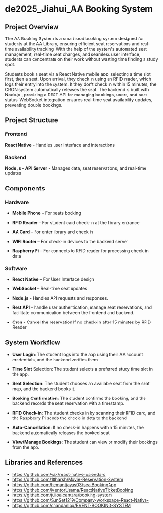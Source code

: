 # de2025_Jiahui_AA Booking System
## Project Overview
The AA Booking System is a smart seat booking system designed for students at the AA Library, ensuring efficient seat reservations and real-time availability tracking. With the help of the system's automated seat management, real-time seat changes, and seamless user interface, students can concentrate on their work without wasting time finding a study spot.

Students book a seat via a React Native mobile app, selecting a time slot first, then a seat. Upon arrival, they check in using an RFID reader, which logs their entry into the system. If they don’t check in within 15 minutes, the CRON system automatically releases the seat. The backend is built with Node.js , providing a REST API for managing bookings, users, and seat status. WebSocket integration ensures real-time seat availability updates, preventing double bookings.

## Project Structure

### Frontend
**React Native** - Handles user interface and interactions

### Backend
**Node.js - API Server** - Manages data, seat reservations, and real-time updates

## Components

### Hardware
* **Mobile Phone** – For seats booking

* **RFID Reader** – For student card check-in at the library entrance

* **AA Card** – For enter library and check in

* **WIFI Rooter** – For check-in devices to the backend server

* **Raspberry Pi** – For connects to RFID reader for processing check-in data


### Software
* **React Native** – For User Interface design

* **WebSocket** – Real-time seat updates

* **Node.js** - Handles API requests and responses.

* **Rest API** - handle user authentication, manage seat reservations, and facilitate communication between the frontend and backend.

* **Cron** - Cancel the reservation If no check-in after 15 minutes by RFID Reader

  
## System Workflow
* **User Login**: The student logs into the app using their AA account credentials, and the backend verifies them.
  
* **Time Slot** Selection: The student selects a preferred study time slot in the app.
  
* **Seat Selection**: The student chooses an available seat from the seat map, and the backend books it.
  
* **Booking Confirmation**: The student confirms the booking, and the backend records the seat reservation with a timestamp.
  
* **RFID Check-in**: The student checks in by scanning their RFID card, and the Raspberry Pi sends the check-in data to the backend.
  
* **Auto-Cancellation**: If no check-in happens within 15 minutes, the backend automatically releases the booked seat.
  
* **View/Manage Bookings**: The student can view or modify their bookings from the app.


## Libraries and References
- https://github.com/wix/react-native-calendars
- https://github.com/18harsh/Movie-Reservation-System
- https://github.com/hemantjayas03/seatBookingApp
- https://github.com/MentorUsama/ReactNativeTicketBooking
- https://github.com/julioalcantara/booking-system
- https://github.com/SunSet1219/Company-workspace-React-Native-
- https://github.com/chandanlog/EVENT-BOOKING-SYSTEM
